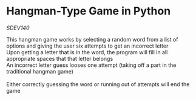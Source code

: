 # Hangman-Type Game in Python
*SDEV140*

This hangman game works by selecting a random word from a list of options and giving the user six attempts to get an incorrect letter<br>
Upon getting a letter that is in the word, the program will fill in all appropriate spaces that that letter belongs<br>
An incorrect letter guess looses one attempt (taking off a part in the traditional hangman game)<br>
<br>
Either correctly guessing the word or running out of attempts will end the game

